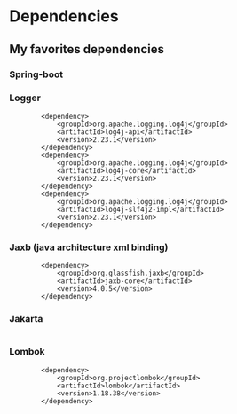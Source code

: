 # Dependencies

## My favorites dependencies 

### Spring-boot 

### Logger 

```
        <dependency>
            <groupId>org.apache.logging.log4j</groupId>
            <artifactId>log4j-api</artifactId>
            <version>2.23.1</version>
        </dependency>
        <dependency>
            <groupId>org.apache.logging.log4j</groupId>
            <artifactId>log4j-core</artifactId>
            <version>2.23.1</version>
        </dependency>
        <dependency>
            <groupId>org.apache.logging.log4j</groupId>
            <artifactId>log4j-slf4j2-impl</artifactId>
            <version>2.23.1</version>
        </dependency>
```

### Jaxb (java architecture xml binding)

```
        <dependency>
            <groupId>org.glassfish.jaxb</groupId>
            <artifactId>jaxb-core</artifactId>
            <version>4.0.5</version>
        </dependency>
```

### Jakarta

```

```

### Lombok

```
        <dependency>
            <groupId>org.projectlombok</groupId>
            <artifactId>lombok</artifactId>
            <version>1.18.38</version>
        </dependency>
```